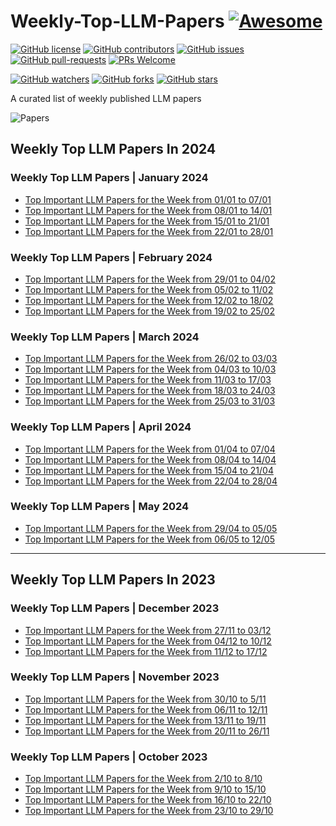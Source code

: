 # Weekly-Top-LLM-Papers  [![Awesome](https://awesome.re/badge.svg)](https://awesome.re)

[![GitHub license](https://img.shields.io/github/license/youssefHosni/Weekly-Top-LLM-Papers.svg)](https://github.com/youssefHosni/Weekly-Top-LLM-Papers/blob/master/LICENSE)
[![GitHub contributors](https://img.shields.io/github/contributors/youssefHosni/Weekly-Top-LLM-Papers.svg)](https://GitHub.com/youssefHosni/Weekly-Top-LLM-Papers/graphs/contributors/)
[![GitHub issues](https://img.shields.io/github/issues/youssefHosni/Weekly-Top-LLM-Papers.svg)](https://GitHub.com/youssefHosni/Weekly-Top-LLM-Papers/issues/)
[![GitHub pull-requests](https://img.shields.io/github/issues-pr/youssefHosni/Weekly-Top-LLM-Papers.svg)](https://GitHub.com/youssefHosni/Weekly-Top-LLM-Papers/pulls/)
[![PRs Welcome](https://img.shields.io/badge/PRs-welcome-brightgreen.svg?style=flat-square)](http://makeapullrequest.com)

[![GitHub watchers](https://img.shields.io/github/watchers/youssefHosni/Weekly-Awsome-LLM-Papers.svg?style=social&label=Watch)](https://GitHub.com/youssefHosni/Weekly-Awsome-LLM-Papers/watchers/)
[![GitHub forks](https://img.shields.io/github/forks/youssefHosni/Weekly-Awsome-LLM-Papers.svg?style=social&label=Fork)](https://GitHub.com/youssefHosni/Weekly-Awsome-LLM-Papers/network/)
[![GitHub stars](https://img.shields.io/github/stars/youssefHosni/Weekly-Awsome-LLM-Papers.svg?style=social&label=Star)](https://GitHub.com/youssefHosni/Weekly-Awsome-LLM-Papers/stargazers/)

A curated list of weekly published LLM papers 

![Papers](https://github.com/youssefHosni/Weekly-Awsome-LLM-Papers/assets/72076328/3145f37c-d069-4d1e-b76b-e27f9159e008)


## Weekly Top LLM Papers In 2024 ## 
### Weekly Top LLM Papers | January 2024 ###
* [Top Important LLM Papers for the Week from 01/01 to 07/01](https://yousefhosni.medium.com/top-important-llm-papers-for-the-week-from-01-01-to-07-01-4e3be08ac69b?sk=e6ec0d6cafd26df5c62956af4b19d56b)
* [Top Important LLM Papers for the Week from 08/01 to 14/01](https://medium.com/towards-artificial-intelligence/top-important-llm-papers-for-the-week-from-08-01-to-14-01-a88919c0e392?sk=6aff2f938aa9e9dfefdd342d90cb4cce)
* [Top Important LLM Papers for the Week from 15/01 to 21/01](https://pub.towardsai.net/top-important-computer-vision-papers-for-the-week-from-15-01-to-21-01-251fb0654d2f?sk=0c132cd77f7a3b893bb75712bc15abc3)
* [Top Important LLM Papers for the Week from 22/01 to 28/01](https://medium.com/@yousefhosni/top-important-llm-papers-for-the-week-from-22-01-to-28-01-fb05603c1100?sk=f50bf246ead76794ae91cfb1762fc663)

### Weekly Top LLM Papers | February 2024 ###
* [Top Important LLM Papers for the Week from 29/01 to 04/02](https://yousefhosni.medium.com/top-important-llm-papers-for-the-week-from-29-01-to-04-02-503f878619dc?sk=4c9f4fdafabd4dbdf20ac322e3be9ce5)
* [Top Important LLM Papers for the Week from 05/02 to 11/02](https://medium.com/gitconnected/top-important-llm-papers-for-the-week-from-05-02-to-11-02-f200c6095c9e?sk=1c7e2a79c6868f6be967fe11e6ce7390)
* [Top Important LLM Papers for the Week from 12/02 to 18/02](https://medium.com/towards-artificial-intelligence/top-important-llm-papers-for-the-week-from-12-02-to-18-02-9d97c9c3efb5?sk=5fd9987d4f0eebe47f5562c1a7682867)
* [Top Important LLM Papers for the Week from 19/02 to 25/02](https://medium.com/towards-artificial-intelligence/top-important-llm-papers-for-the-week-from-19-02-to-25-02-6b31c9c860f5?sk=e42dd38e57a441f0085235b89040089e)


### Weekly Top LLM Papers | March 2024 ###
* [Top Important LLM Papers for the Week from 26/02 to 03/03](https://medium.com/towards-artificial-intelligence/top-important-llm-papers-for-the-week-from-19-02-to-25-02-25af1912ca1b?sk=fd0c09ad2d1c0abd70f93bcb7ef6e338)
* [Top Important LLM Papers for the Week from 04/03 to 10/03](https://medium.com/towards-artificial-intelligence/top-important-llm-papers-for-the-week-from-04-03-to-10-03-5668a9bb2367?sk=e564681ca1ad898d99cf13d7547d8619)
* [Top Important LLM Papers for the Week from 11/03 to 17/03](https://medium.com/towards-artificial-intelligence/top-important-llm-papers-for-the-week-from-11-03-to-17-03-153a929ab893?sk=6ca6a1866788feebb57f2a6346f73b79)
* [Top Important LLM Papers for the Week from 18/03 to 24/03](https://medium.com/towards-artificial-intelligence/top-important-llm-papers-for-the-week-from-18-03-to-24-03-42b3b172ffe3?sk=b0a097775a2f3ab859394f27c20c27c5)
* [Top Important LLM Papers for the Week from 25/03 to 31/03](https://medium.com/towards-artificial-intelligence/top-important-llm-papers-for-the-week-from-25-03-to-31-03-fae9285b74b3?sk=f007afd31da75b17cab317ef094a9d4f)

### Weekly Top LLM Papers | April 2024 ###
* [Top Important LLM Papers for the Week from 01/04 to 07/04](https://medium.com/towards-artificial-intelligence/top-important-llm-papers-for-the-week-from-01-04-to-07-04-4db98d8bbb92?sk=624638162c5a16ff6e8f50cae7b7f028)
* [Top Important LLM Papers for the Week from 08/04 to 14/04](https://medium.com/towards-artificial-intelligence/top-important-llm-papers-for-the-week-from-08-04-to-14-04-5c39c19a41eb?sk=0bd39eaae03eda40ce67e58704bca254)
* [Top Important LLM Papers for the Week from 15/04 to 21/04](https://medium.com/towards-artificial-intelligence/top-important-llm-papers-for-the-week-from-15-04-to-21-04-153fa4b54f3a?sk=6836bfa948ec323e4001cb8fbe3e6cad)
* [Top Important LLM Papers for the Week from 22/04 to 28/04](https://medium.com/towards-artificial-intelligence/top-important-llm-papers-for-the-week-from-22-04-to-28-04-3a2b13fabd5b?sk=8c8dec9612c839218ab70375787d13ef)

### Weekly Top LLM Papers | May 2024 ###
* [Top Important LLM Papers for the Week from 29/04 to 05/05](https://medium.com/towards-artificial-intelligence/top-important-llm-papers-for-the-week-from-29-04-to-05-05-c08d4ff85618?sk=1849103fca41afe5c73a47030ad3aecb)
* [Top Important LLM Papers for the Week from 06/05 to 12/05](https://medium.com/towards-artificial-intelligence/top-important-llm-papers-for-the-week-from-06-05-to-12-05-1eb0d0c4d001?sk=287d6c772c970ee68760ba2b52724b3a)



-------------------------
  
## Weekly Top LLM Papers In 2023 ## 

### Weekly Top LLM Papers | December 2023 ###
* [Top Important LLM Papers for the Week from 27/11 to 03/12](https://pub.towardsai.net/top-important-llm-papers-for-the-week-from-27-11-to-03-12-31f445d3efce?sk=f729b2ea9ccb3cbca6c08fab45fed358)
* [Top Important LLM Papers for the Week from 04/12 to 10/12](https://medium.com/towards-artificial-intelligence/top-important-llm-papers-for-the-week-from-04-12-to-10-12-8e7e72f85fb5?sk=0da267bcc0a0df4a278e97dd44b934ec)
* [Top Important LLM Papers for the Week from 11/12 to 17/12](https://medium.com/towards-artificial-intelligence/top-important-llm-papers-for-the-week-from-18-12-to-24-12-f804ea672b0e?sk=4b90240a5bacbb558bed5838145970dc)

### Weekly Top LLM Papers | November 2023 ###
* [Top Important LLM Papers for the Week from 30/10 to 5/11](https://pub.towardsai.net/top-important-llm-papers-for-the-week-from-30-10-to-5-11-e0af10a8b7fe?sk=03724f65d62457ce7a0fa57172988c32)
* [Top Important LLM Papers for the Week from 06/11 to 12/11](https://pub.towardsai.net/top-important-llm-papers-for-the-week-from-06-11-to-12-11-f9968bd8edbf?sk=db55eee1288ff1fc52ebbf0a9e0c989b)
* [Top Important LLM Papers for the Week from 13/11 to 19/11](https://pub.towardsai.net/top-important-llm-papers-for-the-week-from-13-11-to-19-11-15656b84d596?sk=10ddd2e0a95d97fdd9db94fe944931d0)
* [Top Important LLM Papers for the Week from 20/11 to 26/11](https://medium.com/towards-artificial-intelligence/top-important-llm-papers-for-the-week-from-20-11-to-26-11-15c07125e198?sk=fa5be3e825f1bd83f3710bcf17edd7c5)

### Weekly Top LLM Papers | October 2023 ###
* [Top Important LLM Papers for the Week from 2/10 to 8/10](https://pub.towardsai.net/top-important-llm-papers-for-the-week-from-2-10-to-8-10-123d0a4ee95e?sk=b4d9cb352c77b32874951b7817bd2f60)
* [Top Important LLM Papers for the Week from 9/10 to 15/10](https://pub.towardsai.net/top-important-llm-papers-for-the-week-from-9-10-to-15-10-5f995aa6043c?sk=2899df563da5e4dce439dccd825a1b31)
* [Top Important LLM Papers for the Week from 16/10 to 22/10](https://pub.towardsai.net/top-important-llm-papers-for-the-week-from-16-10-to-22-10-229705acae3c?sk=70da3e865061a4239dea6a07ff8727d0)
* [Top Important LLM Papers for the Week from 23/10 to 29/10](https://pub.towardsai.net/top-important-llm-papers-for-the-week-from-23-10-to-29-10-294859da8325?sk=e8210ab687c8e14d359c2b37ef9898ad)

